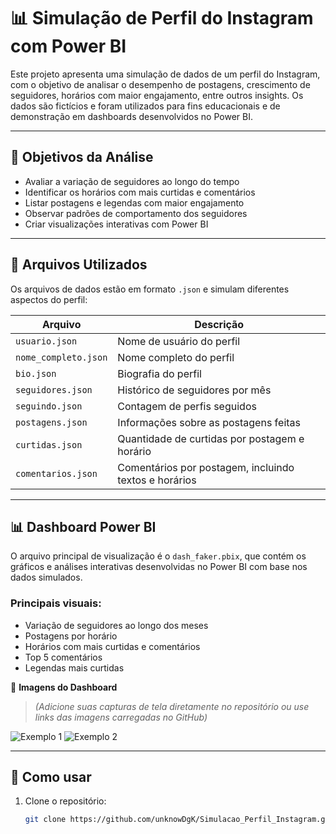 # 📊 Simulação de Perfil do Instagram com Power BI

Este projeto apresenta uma simulação de dados de um perfil do Instagram, com o objetivo de analisar o desempenho de postagens, crescimento de seguidores, horários com maior engajamento, entre outros insights. Os dados são fictícios e foram utilizados para fins educacionais e de demonstração em dashboards desenvolvidos no Power BI.

---

## 📌 Objetivos da Análise

- Avaliar a variação de seguidores ao longo do tempo
- Identificar os horários com mais curtidas e comentários
- Listar postagens e legendas com maior engajamento
- Observar padrões de comportamento dos seguidores
- Criar visualizações interativas com Power BI

---

## 🧩 Arquivos Utilizados

Os arquivos de dados estão em formato `.json` e simulam diferentes aspectos do perfil:

| Arquivo            | Descrição |
|--------------------|-----------|
| `usuario.json`     | Nome de usuário do perfil |
| `nome_completo.json` | Nome completo do perfil |
| `bio.json`         | Biografia do perfil |
| `seguidores.json`  | Histórico de seguidores por mês |
| `seguindo.json`    | Contagem de perfis seguidos |
| `postagens.json`   | Informações sobre as postagens feitas |
| `curtidas.json`    | Quantidade de curtidas por postagem e horário |
| `comentarios.json` | Comentários por postagem, incluindo textos e horários |

---

## 📊 Dashboard Power BI

O arquivo principal de visualização é o `dash_faker.pbix`, que contém os gráficos e análises interativas desenvolvidas no Power BI com base nos dados simulados.

### Principais visuais:
- Variação de seguidores ao longo dos meses
- Postagens por horário
- Horários com mais curtidas e comentários
- Top 5 comentários
- Legendas mais curtidas

📸 **Imagens do Dashboard**

> *(Adicione suas capturas de tela diretamente no repositório ou use links das imagens carregadas no GitHub)*

![Exemplo 1](![image](https://github.com/user-attachments/assets/075f7e90-c06f-4fd4-8996-dc6e99df9f38)
)
![Exemplo 2](![image](https://github.com/user-attachments/assets/89810168-3f1e-4e80-9ca6-6887da13edf7)
)

---

## 🚀 Como usar

1. Clone o repositório:
   ```bash
   git clone https://github.com/unknowDgK/Simulacao_Perfil_Instagram.git
